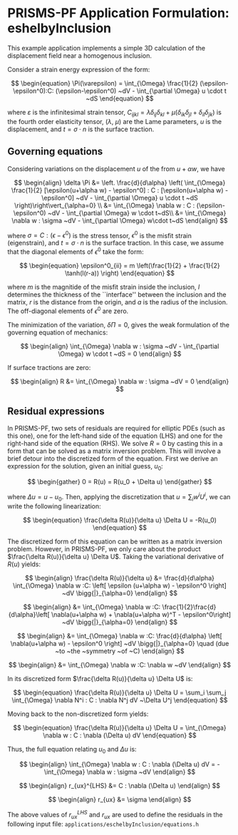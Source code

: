 # PRISMS-PF Application Formulation: eshelbyInclusion

This example application implements a simple 3D calculation of the displacement field near a homogenous inclusion. 

Consider a strain energy expression of the form:

$$
\begin{equation}
  \Pi(\varepsilon) = \int_{\Omega}  \frac{1}{2} (\epsilon-\epsilon^0):C: (\epsilon-\epsilon^0)   ~dV  - \int_{\partial \Omega}   u \cdot t  ~dS
\end{equation}
$$

where $\varepsilon$ is the infinitesimal strain tensor, $C_{ijkl}=\lambda \delta_{ij} \delta_{kl}+\mu ( \delta_{ik} \delta_{jl}+ \delta_{il} \delta_{jk} )$  is the fourth order elasticity tensor, ($\lambda$, $\mu$) are the Lame parameters, $u$ is the displacement, and $t=\sigma \cdot n$ is the surface traction.

## Governing equations
Considering variations on the displacement $u$ of the from $u+\alpha w$, we have

$$
\begin{align}
\delta \Pi &=  \left. \frac{d}{d\alpha} \left( \int_{\Omega}   \frac{1}{2} [\epsilon(u+\alpha w) - \epsilon^0] : C : [\epsilon(u+\alpha w) - \epsilon^0] ~dV - \int_{\partial \Omega} u \cdot t ~dS \right)\right\vert_{\alpha=0} \\
&=  \int_{\Omega}   \nabla w : C :  (\epsilon-\epsilon^0)  ~dV -  \int_{\partial \Omega}   w \cdot t~dS\\
&=  \int_{\Omega}   \nabla w : \sigma  ~dV -  \int_{\partial \Omega}   w\cdot t~dS
\end{align}
$$

where $\sigma = C : (\epsilon-\epsilon^0)$ is the stress tensor, $\epsilon^0$ is the misfit strain (eigenstrain), and $t=\sigma \cdot n$ is the surface traction. In this case, we assume that the diagonal elements of $\epsilon^0$ take the form:

$$
\begin{equation}
\epsilon^0_{ii} = m \left(\frac{1}{2} + \frac{1}{2} \tanh(l(r-a)) \right)
\end{equation}
$$

where $m$ is the magnitide of the misfit strain inside the inclusion, $l$ determines the thickness of the ``interface'' between the inclusion and the matrix, $r$ is the distance from the origin, and $a$ is the radius of the inclusion. The off-diagonal elements of $\epsilon^0$ are zero.

The minimization of the variation, $\delta \Pi=0$, gives the weak formulation of the governing equation of mechanics:

$$
\begin{align}
\int_{\Omega}   \nabla w : \sigma  ~dV -  \int_{\partial \Omega}   w \cdot t  ~dS = 0
\end{align}
$$

If surface tractions are zero: 

$$
\begin{align}
R &=  \int_{\Omega}   \nabla w :  \sigma ~dV = 0 
\end{align}
$$

## Residual expressions
In PRISMS-PF, two sets of residuals are required for elliptic PDEs (such as this one), one for the left-hand side of the equation (LHS) and one for the right-hand side of the equation (RHS). We solve $R=0$ by casting this in a form that can be solved as a matrix inversion problem. This will involve a brief detour into the discretized form of the equation. First we derive an expression for the solution, given an initial guess, $u_0$:

$$
\begin{gather}
0 = R(u) = R(u_0 + \Delta u)
\end{gather}
$$

where $\Delta u = u - u_0$. Then, applying the discretization that $u = \sum_i w^i U^i$, we can write the following linearization:

$$
\begin{equation}
\frac{\delta R(u)}{\delta u} \Delta U = -R(u_0) 
\end{equation}
$$

The discretized form of this equation can be written as a matrix inversion problem. However, in PRISMS-PF, we only care about the product $\frac{\delta R(u)}{\delta u} \Delta U$. Taking the variational derivative of $R(u)$ yields:

$$
\begin{align}
\frac{\delta R(u)}{\delta u} &= \frac{d}{d\alpha} \int_{\Omega}   \nabla w :C: \left[ \epsilon (u+\alpha w) - \epsilon^0 \right] ~dV  \bigg{|}_{\alpha=0} 
\end{align}
$$

$$
\begin{align}
&=  \int_{\Omega}   \nabla w :C: \frac{1}{2}\frac{d}{d\alpha}\left[ \nabla(u+\alpha w) + \nabla(u+\alpha w)^T  - \epsilon^0\right] ~dV \bigg{|}_{\alpha=0}
\end{align}
$$

$$
\begin{align}
&= \int_{\Omega}   \nabla w :C: \frac{d}{d\alpha} \left[ \nabla(u+\alpha w) - \epsilon^0 \right]  ~dV \bigg{|}_{\alpha=0} \quad (due ~to ~the ~symmetry ~of ~C) 
\end{align}
$$

$$
\begin{align}
&= \int_{\Omega}   \nabla w :C: \nabla w  ~dV 
\end{align}
$$

In its discretized form $\frac{\delta R(u)}{\delta u} \Delta U$ is:

$$
\begin{equation}
\frac{\delta R(u)}{\delta u} \Delta U = \sum_i \sum_j \int_{\Omega} \nabla N^i : C : \nabla N^j dV ~\Delta U^j
\end{equation}
$$

Moving back to the non-discretized form yields:

$$
\begin{equation}
\frac{\delta R(u)}{\delta u} \Delta U = \int_{\Omega} \nabla w : C : \nabla (\Delta u) dV
\end{equation}
$$

Thus, the full equation relating $u_0$ and $\Delta u$ is:

$$
\begin{align}
\int_{\Omega} \nabla w : C : \nabla (\Delta u) dV = -\int_{\Omega}   \nabla w : \sigma ~dV
\end{align}
$$

$$
\begin{align}
r_{ux}^{LHS} &= C : \nabla (\Delta u)
\end{align}
$$

$$
\begin{align}
r_{ux} &= \sigma
\end{align}
$$

The above values of $r_{ux}^{LHS}$ and $r_{ux}$ are used to define the residuals in the following input file:
`applications/eschelbyInclusion/equations.h`
